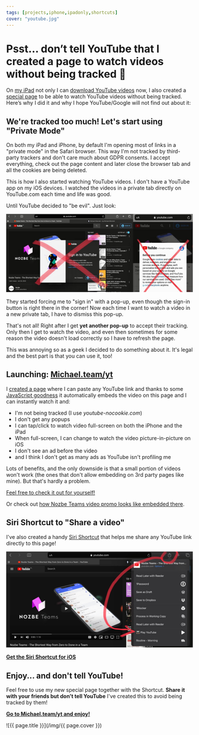 ```yaml
---
tags: [projects,iphone,ipadonly,shortcuts]
cover: "youtube.jpg"
---
```


# Psst… don’t tell YouTube that I created a page to watch videos without being tracked 🤫

On [my iPad](/ipadonly) not only I can [download YouTube videos](/youtube-dl/) now, I also created a [special page](/yt/) to be able to watch YouTube videos without being tracked. Here’s why I did it and why I hope YouTube/Google will not find out about it:

<!--More-->

## We're tracked too much! Let's start using "Private Mode"

On both my iPad and iPhone, by default I'm opening most of links in a "private mode" in the Safari browser. This way I'm not tracked by third-party trackers and don't care much about GDPR consents. I accept everything, check out the page content and later close the browser tab and all the cookies are being deleted.

This is how I also started watching YouTube videos. I don't have a YouTube app on my iOS devices. I watched the videos in a private tab directly on YouTube.com each time and life was good.

Until YouTube decided to "be evil". Just look:

![{{ page.title }} 2](/img/youtube-2.jpg)

They started forcing me to "sign in" with a pop-up, even though the sign-in button is right there in the corner! Now each time I want to watch a video in a new private tab, I have to dismiss this pop-up.

That's not all! Right after I get **yet another pop-up** to accept their tracking. Only then I get to watch the video, and even then sometimes for some reason the video doesn't load correctly so I have to refresh the page.

This was annoying so as a geek I decided to do something about it. It's legal and the best part is that you can use it, too!

## Launching: [Michael.team/yt](/yt)

I [created a page](/yt/) where I can paste any YouTube link and thanks to some [JavaScript goodness](https://jsfiddle.net/MichaelTeam/a68rnjyt/) it automatically embeds the video on this page and I can instantly watch it and:

* I'm not being tracked (I use *youtube-nocookie.com*)
* I don't get any popups
* I can tap/click to watch video full-screen on both the iPhone and the iPad
* When full-screen, I can change to watch the video picture-in-picture on iOS
* I don't see an ad before the video
* and I think I don't get as many ads as YouTube isn't profiling me

Lots of benefits, and the only downside is that a small portion of videos won't work (the ones that don't allow embedding on 3rd party pages like mine). But that's hardly a problem.

[Feel free to check it out for yourself!](/yt/)

Or check out [how Nozbe Teams video promo looks like embedded there](https://michael.team/yt/?yt=https://www.youtube.com/watch?v=6STLYtnQnfU).

## Siri Shortcut to "Share a video"

I've also created a handy [Siri Shortcut][shortcut] that helps me share any YouTube link directly to this page!

![{{ page.title }} 3](/img/youtube-3.jpg)

**[Get the Siri Shortcut for iOS][s]**

## Enjoy... and don't tell YouTube!

Feel free to use my new special page together with the Shortcut. **Share it with your friends but don't tell YouTube** I've created this to avoid being tracked by them!

**[Go to Michael.team/yt and enjoy!](/yt/)**

[s]: https://www.icloud.com/shortcuts/56ebe64991fc441ea1bf0d4b52eaa2dd
[shortcut]: https://www.icloud.com/shortcuts/1b20e7375c9f4a17b418f75736da46a1
[shortcutx]: https://www.icloud.com/shortcuts/a45cec1e83944253b6c0bd3cb2915bc4

![{{ page.title }}](/img/{{ page.cover }})

[n]: https://michael.gratis/nozbe
